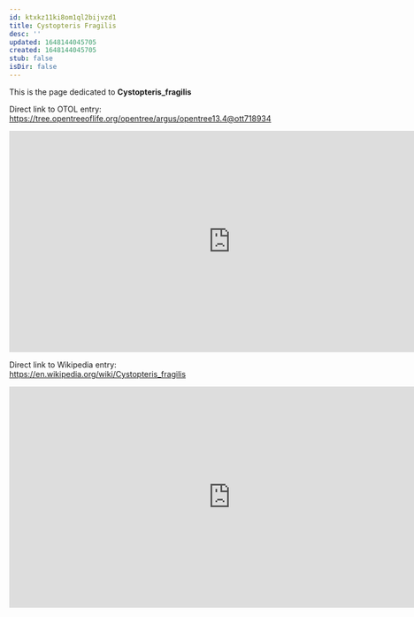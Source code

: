 ```yaml
---
id: ktxkz11ki8om1ql2bijvzd1
title: Cystopteris Fragilis
desc: ''
updated: 1648144045705
created: 1648144045705
stub: false
isDir: false
---
```

This is the page dedicated to **Cystopteris_fragilis**


Direct link to OTOL entry: https://tree.opentreeoflife.org/opentree/argus/opentree13.4@ott718934



<html>
    <body>
    <iframe src="https://tree.opentreeoflife.org/opentree/argus/opentree13.4@ott718934"
    width="800" height="400" frameborder="0" allowfullscreen> </iframe>
    </body>
</html>
    


Direct link to Wikipedia entry: https://en.wikipedia.org/wiki/Cystopteris_fragilis



<html>
    <body>
    <iframe src="https://en.wikipedia.org/wiki/Cystopteris_fragilis"
    width="800" height="400" frameborder="0" allowfullscreen> </iframe>
    </body>
</html>
    

